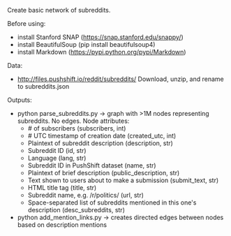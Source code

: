 Create basic network of subreddits.

Before using:
- install Stanford SNAP (https://snap.stanford.edu/snappy/)
- install BeautifulSoup (pip install beautifulsoup4)
- install Markdown (https://pypi.python.org/pypi/Markdown)

Data:
- http://files.pushshift.io/reddit/subreddits/
  Download, unzip, and rename to subreddits.json

Outputs:
- python parse_subreddits.py -> graph with >1M nodes representing subreddits. No edges. Node attributes:
    - \# of subscribers (subscribers, int)
    - \# UTC timestamp of creation date (created_utc, int)
    - Plaintext of subreddit description (description, str)
    - Subreddit ID (id, str)
    - Language (lang, str)
    - Subreddit ID in PushShift dataset (name, str)
    - Plaintext of brief description (public_description, str)
    - Text shown to users about to make a submission (submit_text, str)
    - HTML title tag (title, str)
    - Subreddit name, e.g. /r/politics/ (url, str)
    - Space-separated list of subreddits mentioned in this one's description (desc_subreddits, str)
- python add_mention_links.py -> creates directed edges between nodes based on description mentions
